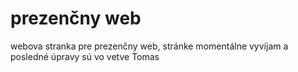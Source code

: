 # prezenčny web

webova stranka pre prezenčny web, stránke momentálne vyvíjam a posledné úpravy sú vo vetve Tomas
